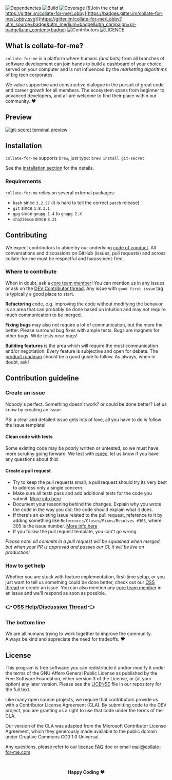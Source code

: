  ![Dependencies](https://img.shields.io/hackage-deps/v/lens.svg) ![Build](https://img.shields.io/badge/build-unknown-lightgrey.svg) ![Coverage](https://img.shields.io/badge/coverage-not%20found-lightgrey.svg) [![Join the chat at https://gitter.im/collate-for-me/Lobby](https://badges.gitter.im/collate-for-me/Lobby.svg)](https://gitter.im/collate-for-me/Lobby?utm_source=badge&utm_medium=badge&utm_campaign=pr-badge&utm_content=badge) ![Contributors](https://img.shields.io/badge/contributors-4-brightgreen.svg) ![LICENCE](https://img.shields.io/aur/license/yaourt.svg)



## What is collate-for-me?

`collate-for-me` is a platform where humans _(and bots)_  from all branches of software development can join hands to build a dashboard of your  choice, served on your computer and is not influenced by the _marketting algorithms_ of big tech corporates. 

We value supportive and constructive dialogue in the pursuit of great code and career growth for all members. The ecosystem spans from beginner to advanced developers, and all are welcome to find their place within our community. ❤️

## Preview

[![git-secret terminal preview](https://asciinema.org/a/41811.png)](https://asciinema.org/a/41811?autoplay=1) 

## Installation

`collate-for-me` supports `brew`, just type: `brew install git-secret`

See the [installation section](http://git-secret.io/installation) for the details.

### Requirements

`collate-for-me` relies on several external packages:

- `bash` since `3.2.57` (it is hard to tell the correct `patch` release)
- `git` since `1.8.3.1`
- `gpg` since `gnupg 1.4` to `gnupg 2.X`
- `sha256sum` since `8.21`

## Contributing

We expect contributors to abide by our underlying [code of conduct](https://dev.to/code-of-conduct). All conversations and discussions on GitHub (issues, pull requests) and across collate-for-me must be respectful and harassment-free.

### Where to contribute

When in doubt, ask a [core team member](#core-team)! You can mention us in any issues or ask on the [DEV Contributor thread](https://dev.to/devteam/devto-open-source-helpdiscussion-thread-v0-1l45). Any issue with `good first issue` tag is typically a good place to start.

**Refactoring** code, e.g. improving the code without modifying the behavior is an area that can probably be done based on intuition and may not require much communication to be merged.

**Fixing bugs** may also not require a lot of communication, but the more the better. Please surround bug fixes with ample tests. Bugs are magnets for other bugs. Write tests near bugs!

**Building features** is the area which will require the most communication and/or negotiation. Every feature is subjective and open for debate. The [product roadmap](https://github.com/thepracticaldev/dev.to/projects) should be a good guide to follow. As always, when in doubt, ask!


## Contribution guideline

### Create an issue

Nobody's perfect. Something doesn't work? or could be done better? Let us know by creating an issue.

PS: a clear and detailed issue gets lots of love, all you have to do is follow the issue template!

#### Clean code with tests

Some existing code may be poorly written or untested, so we must have more scrutiny going forward. We test with [rspec](http://rspec.info/), let us know if you have any questions about this!

#### Create a pull request

* Try to keep the pull requests small; a pull request should try its very best to address only a single concern.
* Make sure all tests pass and add additional tests for the code you submit. [More info here](https://docs.dev.to/testing/)
* Document your reasoning behind the changes. Explain why you wrote the code in the way you did; the code should explain what it does.
* If there's an existing issue related to the pull request, reference to it by adding something like `References/Closes/Fixes/Resolves #305`, where 305 is the issue number. [More info here](https://github.com/blog/1506-closing-issues-via-pull-requests)
* If you follow the pull request template, you can't go wrong.

_Please note: all commits in a pull request will be squashed when merged, but when your PR is approved and passes our CI, it will be live on production!_

### How to get help

Whether you are stuck with feature implementation, first-time setup, or you just want to tell us something could be done better, check out our [OSS thread](https://dev.to/devteam/devto-open-source-helpdiscussion-thread-v0-1l45) or create an issue. You can also mention any [core team member](#core-team) in an issue and we'll respond as soon as possible.

### 👉 [OSS Help/Discussion Thread](https://dev.to/devteam/devto-open-source-helpdiscussion-thread-v0-1l45) 👈

### The bottom line

We are all humans trying to work together to improve the community. Always be kind and appreciate the need for tradeoffs. ❤️

## License

This program is free software: you can redistribute it and/or modify it under the terms of the GNU Affero General Public License as published by the Free Software Foundation, either version 3 of the License, or (at your option) any later version. Please see the [LICENSE](./LICENSE.md) file in our repository for the full text.

Like many open source projects, we require that contributors provide us with a Contributor License Agreement (CLA). By submitting code to the DEV project, you are granting us a right to use that code under the terms of the CLA.

Our version of the CLA was adapted from the Microsoft Contributor License Agreement, which they generously made available to the public domain under Creative Commons CC0 1.0 Universal.

Any questions, please refer to our [license FAQ](http://docs.dev.to/license-faq/) doc or email mail@collate-for-me.com

<br/>

<p align="center">
  <strong>Happy Coding</strong> ❤️
</p>
